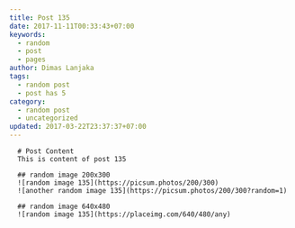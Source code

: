 ```yaml
---
title: Post 135
date: 2017-11-11T00:33:43+07:00
keywords:
  - random
  - post
  - pages
author: Dimas Lanjaka
tags:
  - random post
  - post has 5
category:
  - random post
  - uncategorized
updated: 2017-03-22T23:37:37+07:00
---
```


      # Post Content
      This is content of post 135

      ## random image 200x300
      ![random image 135](https://picsum.photos/200/300)
      ![another random image 135](https://picsum.photos/200/300?random=1)

      ## random image 640x480
      ![random image 135](https://placeimg.com/640/480/any)
      